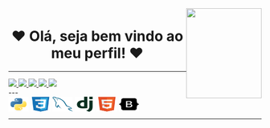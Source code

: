 <head>
  <img src = "https://github.com/Kadekaro/Profile/assets/38010624/e2532a6f-da69-4d9a-ae76-0ff253a9ca75" height="180" width="150" align="right">
  <h1 align="center"> ❤️ Olá, seja bem vindo ao meu perfil! ❤️ </h1>
</head>

---

<div>
  <a href="https://instagram.com/kadekaro">  <img src= "https://img.shields.io/badge/Instagram-E4405F?style=for-the-badge&logo=instagram&logoColor=white"> </a>
  <a href="https://www.kaggle.com/wesleykadekaro"> <img src= "https://img.shields.io/badge/Kaggle-20BEFF?style=for-the-badge&logo=Kaggle&logoColor=white"> </a>
  <a href="https://www.linkedin.com/in/kadekaro/"> <img src= "https://img.shields.io/badge/LinkedIn-0077B5?style=for-the-badge&logo=linkedin&logoColor=white"> </a>
  <a href="https://www.facebook.com/kadekaro"> <img src= "https://img.shields.io/badge/Facebook-1877F2?style=for-the-badge&logo=facebook&logoColor=whit"> </a>
  <a href="https://github.com/Kadekaro"> <img src= "https://img.shields.io/badge/GitHub-100000?style=for-the-badge&logo=github&logoColor=white"> </a>
</div>
---
<div>
  <img align="center" alt="Python" height="30" width="40" src="https://raw.githubusercontent.com/devicons/devicon/master/icons/python/python-original.svg">
  <img align="center" alt="CSS" height="30" width="40" src="https://raw.githubusercontent.com/devicons/devicon/master/icons/css3/css3-original.svg">
  <img align="center" alt="mysql" height="30" width="40" src="https://raw.githubusercontent.com/devicons/devicon/master/icons/mysql/mysql-original.svg">
  <img align="center" alt="django" height="30" width="40" src="https://raw.githubusercontent.com/devicons/devicon/master/icons/django/django-plain.svg">
  <img align="center" alt="HTML" height="30" width="40" src="https://raw.githubusercontent.com/devicons/devicon/master/icons/html5/html5-original.svg">
  <img align="center" alt="boostrap" height="30" width="40" src="https://raw.githubusercontent.com/devicons/devicon/master/icons/bootstrap/bootstrap-plain.svg">
</div>

---

